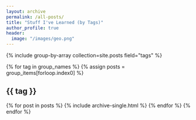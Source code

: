 ```yaml
---
layout: archive
permalink: /all-posts/
title: "Stuff I've Learned (by Tags)"
author_profile: true
header: 
  image: "/images/geo.png"
---
```


{% include group-by-array collection=site.posts field="tags" %}

{% for tag in group_names %}
  {% assign posts = group_items[forloop.index0] %}
  <h2 id="{{ tag | slugify }}" class="archive__subtitle">{{ tag }}</h2>
  {% for post in posts %}
    {% include archive-single.html %}
  {% endfor %}
{% endfor %}

